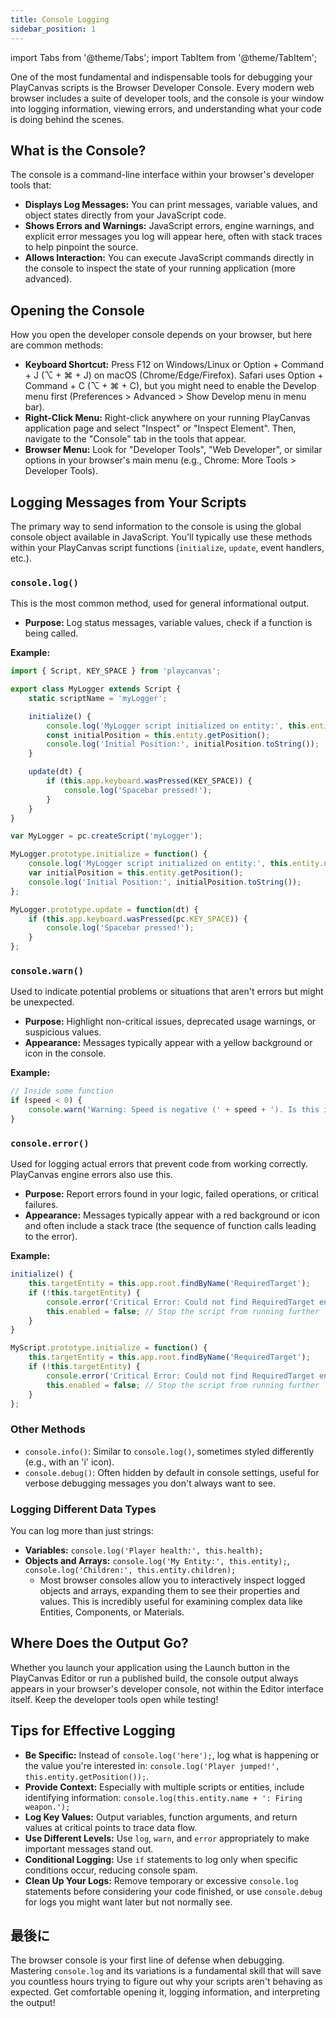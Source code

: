 ```yaml
---
title: Console Logging
sidebar_position: 1
---
```


import Tabs from '@theme/Tabs';
import TabItem from '@theme/TabItem';

One of the most fundamental and indispensable tools for debugging your PlayCanvas scripts is the Browser Developer Console. Every modern web browser includes a suite of developer tools, and the console is your window into logging information, viewing errors, and understanding what your code is doing behind the scenes.

## What is the Console?

The console is a command-line interface within your browser's developer tools that:

* **Displays Log Messages:** You can print messages, variable values, and object states directly from your JavaScript code.
* **Shows Errors and Warnings:** JavaScript errors, engine warnings, and explicit error messages you log will appear here, often with stack traces to help pinpoint the source.
* **Allows Interaction:** You can execute JavaScript commands directly in the console to inspect the state of your running application (more advanced).

## Opening the Console

How you open the developer console depends on your browser, but here are common methods:

* **Keyboard Shortcut:** Press F12 on Windows/Linux or Option + Command + J (⌥ + ⌘ + J) on macOS (Chrome/Edge/Firefox). Safari uses Option + Command + C (⌥ + ⌘ + C), but you might need to enable the Develop menu first (Preferences > Advanced > Show Develop menu in menu bar).
* **Right-Click Menu:** Right-click anywhere on your running PlayCanvas application page and select "Inspect" or "Inspect Element". Then, navigate to the "Console" tab in the tools that appear.
* **Browser Menu:** Look for "Developer Tools", "Web Developer", or similar options in your browser's main menu (e.g., Chrome: More Tools > Developer Tools).

## Logging Messages from Your Scripts

The primary way to send information to the console is using the global console object available in JavaScript. You'll typically use these methods within your PlayCanvas script functions (`initialize`, `update`, event handlers, etc.).

### `console.log()`

This is the most common method, used for general informational output.

* **Purpose:** Log status messages, variable values, check if a function is being called.

**Example:**

<Tabs>
<TabItem value="esm" label="ESM">

```javascript
import { Script, KEY_SPACE } from 'playcanvas';

export class MyLogger extends Script {
    static scriptName = 'myLogger';

    initialize() {
        console.log('MyLogger script initialized on entity:', this.entity.name);
        const initialPosition = this.entity.getPosition();
        console.log('Initial Position:', initialPosition.toString());
    }

    update(dt) {
        if (this.app.keyboard.wasPressed(KEY_SPACE)) {
            console.log('Spacebar pressed!');
        }
    }
}
```

</TabItem>
<TabItem value="classic" label="Classic">

```javascript
var MyLogger = pc.createScript('myLogger');

MyLogger.prototype.initialize = function() {
    console.log('MyLogger script initialized on entity:', this.entity.name);
    var initialPosition = this.entity.getPosition();
    console.log('Initial Position:', initialPosition.toString());
};

MyLogger.prototype.update = function(dt) {
    if (this.app.keyboard.wasPressed(pc.KEY_SPACE)) {
        console.log('Spacebar pressed!');
    }
};
```

</TabItem>
</Tabs>

### `console.warn()`

Used to indicate potential problems or situations that aren't errors but might be unexpected.

* **Purpose:** Highlight non-critical issues, deprecated usage warnings, or suspicious values.
* **Appearance:** Messages typically appear with a yellow background or icon in the console.

**Example:**

```javascript
// Inside some function
if (speed < 0) {
    console.warn('Warning: Speed is negative (' + speed + '). Is this intentional?');
}
```

### `console.error()`

Used for logging actual errors that prevent code from working correctly. PlayCanvas engine errors also use this.

* **Purpose:** Report errors found in your logic, failed operations, or critical failures.
* **Appearance:** Messages typically appear with a red background or icon and often include a stack trace (the sequence of function calls leading to the error).

**Example:**

<Tabs>
<TabItem value="esm" label="ESM">

```javascript
initialize() {
    this.targetEntity = this.app.root.findByName('RequiredTarget');
    if (!this.targetEntity) {
        console.error('Critical Error: Could not find RequiredTarget entity! Disabling script.', this.entity.name);
        this.enabled = false; // Stop the script from running further
    }
}
```

</TabItem>
<TabItem value="classic" label="Classic">

```javascript
MyScript.prototype.initialize = function() {
    this.targetEntity = this.app.root.findByName('RequiredTarget');
    if (!this.targetEntity) {
        console.error('Critical Error: Could not find RequiredTarget entity! Disabling script.', this.entity.name);
        this.enabled = false; // Stop the script from running further
    }
};
```

</TabItem>
</Tabs>

### Other Methods

* `console.info()`: Similar to `console.log()`, sometimes styled differently (e.g., with an 'i' icon).
* `console.debug()`: Often hidden by default in console settings, useful for verbose debugging messages you don't always want to see.

### Logging Different Data Types

You can log more than just strings:

* **Variables:** `console.log('Player health:', this.health);`
* **Objects and Arrays:** `console.log('My Entity:', this.entity);`, `console.log('Children:', this.entity.children);`
  * Most browser consoles allow you to interactively inspect logged objects and arrays, expanding them to see their properties and values. This is incredibly useful for examining complex data like Entities, Components, or Materials.

## Where Does the Output Go?

Whether you launch your application using the Launch button in the PlayCanvas Editor or run a published build, the console output always appears in your browser's developer console, not within the Editor interface itself. Keep the developer tools open while testing!

## Tips for Effective Logging

* **Be Specific:** Instead of `console.log('here');`, log what is happening or the value you're interested in: `console.log('Player jumped!', this.entity.getPosition());`.
* **Provide Context:** Especially with multiple scripts or entities, include identifying information: `console.log(this.entity.name + ': Firing weapon.');`
* **Log Key Values:** Output variables, function arguments, and return values at critical points to trace data flow.
* **Use Different Levels:** Use `log`, `warn`, and `error` appropriately to make important messages stand out.
* **Conditional Logging:** Use `if` statements to log only when specific conditions occur, reducing console spam.
* **Clean Up Your Logs:** Remove temporary or excessive `console.log` statements before considering your code finished, or use `console.debug` for logs you might want later but not normally see.

## 最後に

The browser console is your first line of defense when debugging. Mastering `console.log` and its variations is a fundamental skill that will save you countless hours trying to figure out why your scripts aren't behaving as expected. Get comfortable opening it, logging information, and interpreting the output!
